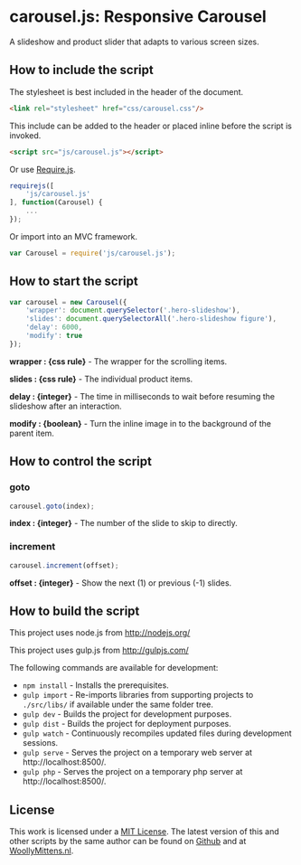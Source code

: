 # carousel.js: Responsive Carousel

A slideshow and product slider that adapts to various screen sizes.

## How to include the script

The stylesheet is best included in the header of the document.

```html
<link rel="stylesheet" href="css/carousel.css"/>
```

This include can be added to the header or placed inline before the script is invoked.

```html
<script src="js/carousel.js"></script>
```

Or use [Require.js](https://requirejs.org/).

```js
requirejs([
	'js/carousel.js'
], function(Carousel) {
	...
});
```

Or import into an MVC framework.

```js
var Carousel = require('js/carousel.js');
```

## How to start the script

```javascript
var carousel = new Carousel({
	'wrapper': document.querySelector('.hero-slideshow'),
	'slides': document.querySelectorAll('.hero-slideshow figure'),
	'delay': 6000,
	'modify': true
});
```

**wrapper : {css rule}** - The wrapper for the scrolling items.

**slides : {css rule}** - The individual product items.

**delay : {integer}** - The time in milliseconds to wait before resuming the slideshow after an interaction.

**modify : {boolean}** - Turn the inline image in to the background of the parent item.

## How to control the script

### goto

```javascript
carousel.goto(index);
```

**index : {integer}** - The number of the slide to skip to directly.

### increment

```javascript
carousel.increment(offset);
```

**offset : {integer}** - Show the next (1) or previous (-1) slides.

## How to build the script

This project uses node.js from http://nodejs.org/

This project uses gulp.js from http://gulpjs.com/

The following commands are available for development:
+ `npm install` - Installs the prerequisites.
+ `gulp import` - Re-imports libraries from supporting projects to `./src/libs/` if available under the same folder tree.
+ `gulp dev` - Builds the project for development purposes.
+ `gulp dist` - Builds the project for deployment purposes.
+ `gulp watch` - Continuously recompiles updated files during development sessions.
+ `gulp serve` - Serves the project on a temporary web server at http://localhost:8500/.
+ `gulp php` - Serves the project on a temporary php server at http://localhost:8500/.

## License

This work is licensed under a [MIT License](https://opensource.org/licenses/MIT). The latest version of this and other scripts by the same author can be found on [Github](https://github.com/WoollyMittens) and at [WoollyMittens.nl](https://www.woollymittens.nl/).
